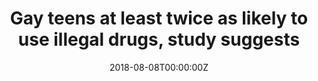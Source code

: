 ---
archived_link: https://web.archive.org/web/20210616210129/https://www.nbcnews.com/feature/nbc-out/gay-teens-least-twice-likely-use-illegal-drugs-study-suggests-n898671
article: 'Lesbian, gay, bisexual and questioning (LGBQ) teens are at least twice as
  likely as their heterosexual peers to use illegal drugs like cocaine, ecstasy, heroin
  and methamphetamines, a U.S. study suggests. Previous research suggests that stressors
  related to being closeted or coming out and being rejected by family or friends
  could contribute to an increased risk of substance use among sexual minority teens,
  senior study author John Ayers of San Diego State University in California said.
  For the new study, researchers looked at data from roughly 14,703 high school students
  who had been surveyed about their lifetime and prior-month use of 15 different substances,
  including illegal drugs as well as tobacco, alcohol and prescription drugs that
  weren''t given to them by a physician. Overall, LGBQ teens were 12 percent more
  likely than other teens to report any substance use in their lifetimes and 27 percent
  more likely to report substance use in the previous month, the study found. LGBQ
  youth were more than three times more likely to try heroin or methamphetamines at
  least once, and more than twice as likely to try ecstasy or cocaine, the study also
  found. Stressors faced by LGBQ teens, such as stigma and isolation, "may make drugs
  foolishly appear attractive as a coping mechanism," Ayers said by email. "Even experimentation
  with these harder drugs can derail a teen''s future," he said. The vast majority
  of teens didn''t use illegal drugs, regardless of sexual orientation, researchers
  report in the American Journal of Public Health. For example, 6.6 percent of LBGQ
  teens had used heroin in their lifetimes, compared with 1.3 percent of heterosexual
  youth. And, 8.6 percent of LGBQ adolescents had used methamphetamines compared with
  2.1 percent of other teens. Marijuana was more common, used at some point by half
  of LGBQ youth and almost 38 percent of other teens. Teen drinking and smoking were
  even more common. Almost 72 percent of LGBQ teens had tried alcohol in their lifetimes,
  as had 63 percent of heterosexual youth. With cigarettes, 47 percent of LGBQ youth
  said they had smoked at least once, as did 31 percent of heterosexual teens. Just
  over 11 percent of adolescents in the study identified as a sexual minority: 2 percent
  were lesbian or gay, 6 percent were bisexual, and 3.2 percent were questioning their
  identities. The study wasn''t a controlled experiment designed to prove whether
  or sexual orientation might directly influence substance use or impact how much
  teens smoked, drank or did drugs. Smaller studies, however, have suggested that
  sexual minority youth are at greater risk for alcohol and other drug use, "and this
  large national study strengthens this understanding," said Kimberly O''Brien, a
  researcher at Boston Children''s Hospital and Education Development Center and a
  psychiatry instructor at Harvard Medical School. "The fact that the proportion of
  youth who identify as LGBQ is increasing (makes) it even more important for families
  and professionals to pay attention to this relationship because of the increasing
  numbers of youth affected," O''Brien, who wasn''t involved in the study, said by
  email. Parents can call the national Substance Abuse and Mental Health Services
  Administration''s hotline at 1-800-662-HELP to receive treatment referral from qualified
  experts. FOLLOW NBC OUT ON TWITTER, FACEBOOK AND INSTAGRAM'
date: '2018-08-08T00:00:00Z'
image:
  focal_point: Smart
original_link: https://www.nbcnews.com/feature/nbc-out/gay-teens-least-twice-likely-use-illegal-drugs-study-suggests-n898671
summary: Lesbian, gay, bisexual and questioning (LGBQ) teens are at least twice as
  likely as their heterosexual peers to use illegal drugs like cocaine, ecstasy, heroin
  and methamphetamines, a U.S. study suggests. Previous research suggests that stressors
  related to being closeted or coming out and being rejected by family or friends...
title: Gay teens at least twice as likely to use illegal drugs, study suggests
---